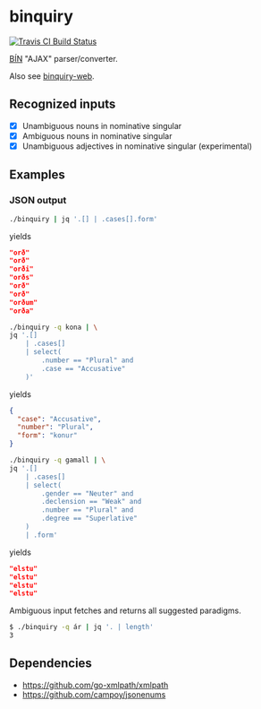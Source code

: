 # binquiry


[![Travis CI Build Status](https://travis-ci.org/marthjod/binquiry.svg?branch=master)](https://travis-ci.org/marthjod/binquiry)

[BÍN](http://bin.arnastofnun.is) "AJAX" parser/converter.

Also see [binquiry-web](https://github.com/marthjod/binquiry-web).

## Recognized inputs

- [x] Unambiguous nouns in nominative singular
- [x] Ambiguous nouns in nominative singular
- [x] Unambiguous adjectives in nominative singular (experimental)

## Examples

### JSON output

```bash
./binquiry | jq '.[] | .cases[].form'
```

yields

```json
"orð"
"orð"
"orði"
"orðs"
"orð"
"orð"
"orðum"
"orða"
```

```bash
./binquiry -q kona | \
jq '.[]
    | .cases[]
    | select(
        .number == "Plural" and
        .case == "Accusative"
    )'
```

yields

```json
{
  "case": "Accusative",
  "number": "Plural",
  "form": "konur"
}
```

```bash
./binquiry -q gamall | \
jq '.[]
    | .cases[]
    | select(
        .gender == "Neuter" and
        .declension == "Weak" and
        .number == "Plural" and
        .degree == "Superlative"
    )
    | .form'
```

yields

```json
"elstu"
"elstu"
"elstu"
"elstu"
```

Ambiguous input fetches and returns all suggested paradigms.

```bash
$ ./binquiry -q ár | jq '. | length'
3
```

## Dependencies

- https://github.com/go-xmlpath/xmlpath
- https://github.com/campoy/jsonenums

